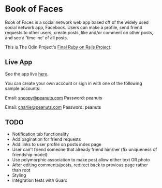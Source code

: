 # Book of Faces

Book of Faces is a social network web app based off of the widely used social network app, Facebook. Users can make a profile, send friend requests to other users, create posts, like and/or comment on other posts, and see a 'timeline' of all posts.

This is The Odin Project's [Final Ruby on Rails Project](http://www.theodinproject.com/courses/ruby-on-rails/lessons/final-project).

## Live App
See the app live [here](https://frozen-sands-98166.herokuapp.com/).

You can create your own account or sign in with one of the following sample accounts:

Email: snoopy@peanuts.com
Password: peanuts

Email: charlie@peanuts.com
Password: peanuts

## TODO
- Notification tab functionality
- Add pagination for friend requests
- Add links to user profile on posts index page
- User can't friend someone that already friend him/her (fix uniqueness of friendship model)
- Use polymorphic association to make post allow either text OR photo
- After editing comments/posts, redirect back to previous page rather than root
- Styling
- Integration tests with Guard